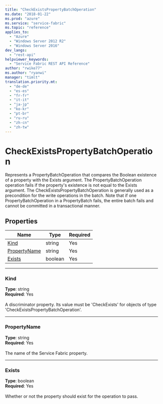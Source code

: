 ```yaml
---
title: "CheckExistsPropertyBatchOperation"
ms.date: "2018-01-22"
ms.prod: "azure"
ms.service: "service-fabric"
ms.topic: "reference"
applies_to: 
  - "Azure"
  - "Windows Server 2012 R2"
  - "Windows Server 2016"
dev_langs: 
  - "rest-api"
helpviewer_keywords: 
  - "Service Fabric REST API Reference"
author: "rwike77"
ms.author: "ryanwi"
manager: "timlt"
translation.priority.mt: 
  - "de-de"
  - "es-es"
  - "fr-fr"
  - "it-it"
  - "ja-jp"
  - "ko-kr"
  - "pt-br"
  - "ru-ru"
  - "zh-cn"
  - "zh-tw"
---
```

# CheckExistsPropertyBatchOperation

Represents a PropertyBatchOperation that compares the Boolean existence of a property with the Exists argument.
The PropertyBatchOperation operation fails if the property's existence is not equal to the Exists argument.
The CheckExistsPropertyBatchOperation is generally used as a precondition for the write operations in the batch.
Note that if one PropertyBatchOperation in a PropertyBatch fails,
the entire batch fails and cannot be committed in a transactional manner.


## Properties

| Name | Type | Required |
| --- | --- | --- |
| [Kind](#kind) | string | Yes |
| [PropertyName](#propertyname) | string | Yes |
| [Exists](#exists) | boolean | Yes |

____
### Kind
__Type__: string <br/>
__Required__: Yes <br/>
<br/>
A discriminator property. Its value must be 'CheckExists' for objects of type 'CheckExistsPropertyBatchOperation'.

____
### PropertyName
__Type__: string <br/>
__Required__: Yes<br/>
<br/>
The name of the Service Fabric property.

____
### Exists
__Type__: boolean <br/>
__Required__: Yes<br/>
<br/>
Whether or not the property should exist for the operation to pass.
